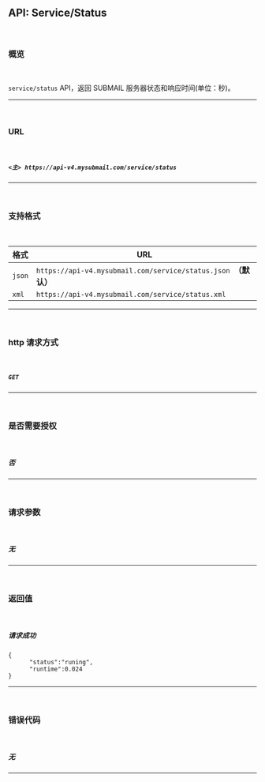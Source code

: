 ## API: Service/Status

<br>

### **概览**

<br>

`service/status` API，返回 SUBMAIL 服务器状态和响应时间(单位：秒)。

---

<br>

### **URL**

<br>

##### `<主> https://api-v4.mysubmail.com/service/status`

---

<br>

### **支持格式**

<br>

| 格式   | URL                                                          |
| ------ | ------------------------------------------------------------ |
| `json` | `https://api-v4.mysubmail.com/service/status.json `**（默认）** |
| `xml`  | `https://api-v4.mysubmail.com/service/status.xml`            |

---
<br>

### **http 请求方式**

<br>

##### **`GET`**

---

<br>

### **是否需要授权**

<br>

##### 否

---
<br>

### **请求参数**

<br>

##### 无

---

<br>

### **返回值**

<br>



##### 请求成功


```
{
      "status":"runing",
      "runtime":0.024
}
```

------

<br>

### **错误代码**

<br>

##### 无

---